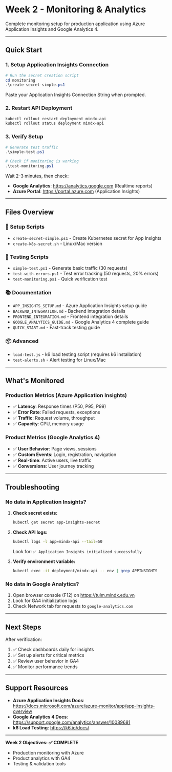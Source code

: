 # Week 2 - Monitoring & Analytics

Complete monitoring setup for production application using Azure Application Insights and Google Analytics 4.

---

## Quick Start

### 1. Setup Application Insights Connection

```powershell
# Run the secret creation script
cd monitoring
.\create-secret-simple.ps1
```

Paste your Application Insights Connection String when prompted.

### 2. Restart API Deployment

```bash
kubectl rollout restart deployment mindx-api
kubectl rollout status deployment mindx-api
```

### 3. Verify Setup

```powershell
# Generate test traffic
.\simple-test.ps1

# Check if monitoring is working
.\test-monitoring.ps1
```

Wait 2-3 minutes, then check:

- **Google Analytics**: https://analytics.google.com (Realtime reports)
- **Azure Portal**: https://portal.azure.com (Application Insights)

---

## Files Overview

### 📜 Setup Scripts

- `create-secret-simple.ps1` - Create Kubernetes secret for App Insights
- `create-k8s-secret.sh` - Linux/Mac version

### 🧪 Testing Scripts

- `simple-test.ps1` - Generate basic traffic (30 requests)
- `test-with-errors.ps1` - Test error tracking (50 requests, 20% errors)
- `test-monitoring.ps1` - Quick verification test

### 📚 Documentation

- `APP_INSIGHTS_SETUP.md` - Azure Application Insights setup guide
- `BACKEND_INTEGRATION.md` - Backend integration details
- `FRONTEND_INTEGRATION.md` - Frontend integration details
- `GOOGLE_ANALYTICS_GUIDE.md` - Google Analytics 4 complete guide
- `QUICK_START.md` - Fast-track testing guide

### 📦 Advanced

- `load-test.js` - k6 load testing script (requires k6 installation)
- `test-alerts.sh` - Alert testing for Linux/Mac

---

## What's Monitored

### Production Metrics (Azure Application Insights)

- ✅ **Latency**: Response times (P50, P95, P99)
- ✅ **Error Rate**: Failed requests, exceptions
- ✅ **Traffic**: Request volume, throughput
- ✅ **Capacity**: CPU, memory usage

### Product Metrics (Google Analytics 4)

- ✅ **User Behavior**: Page views, sessions
- ✅ **Custom Events**: Login, registration, navigation
- ✅ **Real-time**: Active users, live traffic
- ✅ **Conversions**: User journey tracking

---

## Troubleshooting

### No data in Application Insights?

1. **Check secret exists:**

   ```bash
   kubectl get secret app-insights-secret
   ```

2. **Check API logs:**

   ```bash
   kubectl logs -l app=mindx-api --tail=50
   ```

   Look for: `✅ Application Insights initialized successfully`

3. **Verify environment variable:**
   ```bash
   kubectl exec -it deployment/mindx-api -- env | grep APPINSIGHTS
   ```

### No data in Google Analytics?

1. Open browser console (F12) on https://tulm.mindx.edu.vn
2. Look for GA4 initialization logs
3. Check Network tab for requests to `google-analytics.com`

---

## Next Steps

After verification:

1. ✅ Check dashboards daily for insights
2. ✅ Set up alerts for critical metrics
3. ✅ Review user behavior in GA4
4. ✅ Monitor performance trends

---

## Support Resources

- **Azure Application Insights Docs**: https://docs.microsoft.com/azure/azure-monitor/app/app-insights-overview
- **Google Analytics 4 Docs**: https://support.google.com/analytics/answer/10089681
- **k6 Load Testing**: https://k6.io/docs/

---

**Week 2 Objectives: ✅ COMPLETE**

- Production monitoring with Azure
- Product analytics with GA4
- Testing & validation tools
